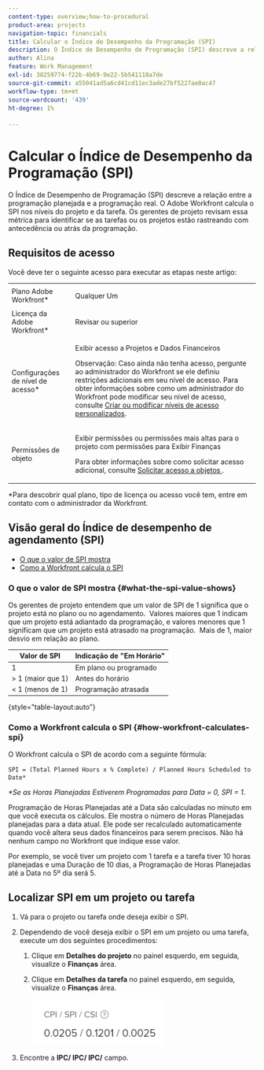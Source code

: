 ```yaml
---
content-type: overview;how-to-procedural
product-area: projects
navigation-topic: financials
title: Calcular o Índice de Desempenho da Programação (SPI)
description: O Índice de Desempenho de Programação (SPI) descreve a relação entre a programação planejada e a programação real.
author: Alina
feature: Work Management
exl-id: 38259774-f22b-4b69-9e22-5b541118a7de
source-git-commit: a55041ad5a6cd41cd11ec3ade27bf5227ae0ac47
workflow-type: tm+mt
source-wordcount: '439'
ht-degree: 1%

---
```


# Calcular o Índice de Desempenho da Programação (SPI)

<!--
<p data-mc-conditions="QuicksilverOrClassic.Draft mode">(NOTE: Linked to the product. Do not change link.)</p>
-->

O Índice de Desempenho de Programação (SPI) descreve a relação entre a programação planejada e a programação real. O Adobe Workfront calcula o SPI nos níveis do projeto e da tarefa. Os gerentes de projeto revisam essa métrica para identificar se as tarefas ou os projetos estão rastreando com antecedência ou atrás da programação.

## Requisitos de acesso

Você deve ter o seguinte acesso para executar as etapas neste artigo:

<table style="table-layout:auto"> 
 <col> 
 <col> 
 <tbody> 
  <tr> 
   <td role="rowheader">Plano Adobe Workfront*</td> 
   <td> <p>Qualquer Um</p> </td> 
  </tr> 
  <tr> 
   <td role="rowheader">Licença da Adobe Workfront*</td> 
   <td> <p>Revisar ou superior</p> </td> 
  </tr> 
  <tr> 
   <td role="rowheader">Configurações de nível de acesso*</td> 
   <td> <p>Exibir acesso a Projetos e Dados Financeiros</p> <p>Observação: Caso ainda não tenha acesso, pergunte ao administrador do Workfront se ele definiu restrições adicionais em seu nível de acesso. Para obter informações sobre como um administrador do Workfront pode modificar seu nível de acesso, consulte <a href="../../../administration-and-setup/add-users/configure-and-grant-access/create-modify-access-levels.md" class="MCXref xref">Criar ou modificar níveis de acesso personalizados</a>.</p> </td> 
  </tr> 
  <tr> 
   <td role="rowheader">Permissões de objeto</td> 
   <td> <p>Exibir permissões ou permissões mais altas para o projeto com permissões para Exibir Finanças</p> <p>Para obter informações sobre como solicitar acesso adicional, consulte <a href="../../../workfront-basics/grant-and-request-access-to-objects/request-access.md" class="MCXref xref">Solicitar acesso a objetos </a>.</p> </td> 
  </tr> 
 </tbody> 
</table>

&#42;Para descobrir qual plano, tipo de licença ou acesso você tem, entre em contato com o administrador da Workfront.

## Visão geral do Índice de desempenho de agendamento (SPI)

* [O que o valor de SPI mostra](#what-the-spi-value-shows)
* [Como a Workfront calcula o SPI](#how-workfront-calculates-spi)

### O que o valor de SPI mostra {#what-the-spi-value-shows}

Os gerentes de projeto entendem que um valor de SPI de 1 significa que o projeto está no plano ou no agendamento.  Valores maiores que 1 indicam que um projeto está adiantado da programação, e valores menores que 1 significam que um projeto está atrasado na programação.  Mais de 1, maior desvio em relação ao plano.

| **Valor de SPI** | **Indicação de &quot;Em Horário&quot;** |
|---|---|
| 1 | Em plano ou programado |
| > 1 (maior que 1) | Antes do horário |
| &lt; 1 (menos de 1) | Programação atrasada |

{style=&quot;table-layout:auto&quot;}

### Como a Workfront calcula o SPI  {#how-workfront-calculates-spi}

O Workfront calcula o SPI de acordo com a seguinte fórmula:

```
SPI = (Total Planned Hours x % Complete) / Planned Hours Scheduled to Date*
```

*&#42;Se as Horas Planejadas Estiverem Programadas para Data = 0, SPI = 1*.

Programação de Horas Planejadas até a Data são calculadas no minuto em que você executa os cálculos. Ele mostra o número de Horas Planejadas planejadas para a data atual. Ele pode ser recalculado automaticamente quando você altera seus dados financeiros para serem precisos. Não há nenhum campo no Workfront que indique esse valor.

Por exemplo, se você tiver um projeto com 1 tarefa e a tarefa tiver 10 horas planejadas e uma Duração de 10 dias, a Programação de Horas Planejadas até a Data no 5º dia será 5. 

## Localizar SPI em um projeto ou tarefa

1. Vá para o projeto ou tarefa onde deseja exibir o SPI.
1. Dependendo de você deseja exibir o SPI em um projeto ou uma tarefa, execute um dos seguintes procedimentos:

   1. Clique em **Detalhes do projeto** no painel esquerdo, em seguida, visualize o **Finanças** área.

   1. Clique em **Detalhes da tarefa** no painel esquerdo, em seguida, visualize o **Finanças** área.

      ![](assets/spi-on-project-nwe.png)

1. Encontre a **IPC/ IPC/ IPC/** campo.
